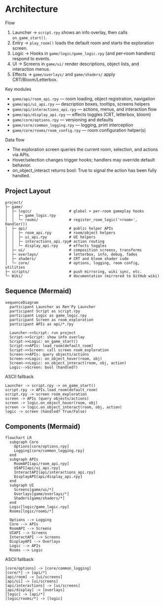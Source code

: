 # Architecture

Flow
1) Launcher → `script.rpy` shows an info overlay, then calls `on_game_start()`.
2) Entry → `play_room()` loads the default room and starts the exploration screen.
3) Logic → Hooks in `game/logic/game_logic.rpy` (and per‑room handlers) respond to events.
4) UI → Screens in `game/ui/` render descriptions, object lists, and interaction menus.
5) Effects → `game/overlays/` and `game/shaders/` apply CRT/Bloom/Letterbox.

Key modules
- `game/api/room_api.rpy` — room loading, object registration, navigation
- `game/api/ui_api.rpy` — description boxes, tooltips, screens helpers
- `game/api/interactions_api.rpy` — actions, menus, and interaction flow
- `game/api/display_api.rpy` — effects toggles (CRT, letterbox, bloom)
- `game/core/options.rpy` — versioning and defaults
- `game/core/common_logging.rpy` — logging, print interception
- `game/core/rooms/room_config.rpy` — room configuration helper(s)

Data flow
- The exploration screen queries the current room, selection, and actions via APIs.
- Hover/selection changes trigger hooks; handlers may override default behavior.
- on_object_interact returns bool: True to signal the action has been fully handled.

## Project Layout
```
project/
├─ game/
│  ├─ logic/                 # global + per-room gameplay hooks
│  │  ├─ game_logic.rpy
│  │  └─ rooms/              # register_room_logic('<room>', Handler())
│  ├─ api/                   # public helper APIs
│  │  ├─ room_api.rpy        # room/object helpers
│  │  ├─ ui_api.rpy          # UI helpers
│  │  ├─ interactions_api.rpy# action routing
│  │  └─ display_api.rpy     # effects toggles
│  ├─ ui/                    # composition screens, transforms
│  ├─ overlays/              # letterbox, info, debug, fades
│  ├─ shaders/               # CRT and bloom shader code
│  └─ core/                  # options, logging, room config, utilities
├─ scripts/                  # push mirroring, wiki sync, etc.
└─ Wiki/                     # documentation (mirrored to GitHub wiki)
```

## Sequence (Mermaid)
```mermaid
sequenceDiagram
  participant Launcher as Ren'Py Launcher
  participant Script as script.rpy
  participant Logic as game_logic.rpy
  participant Screen as room_exploration
  participant APIs as api/*.rpy

  Launcher->>Script: run project
  Script->>Script: show info overlay
  Script->>Logic: on_game_start()
  Script->>APIs: load_room(default_room)
  Script->>Screen: call screen room_exploration
  Screen->>APIs: query objects/actions
  Screen->>Logic: on_object_hover(room, obj)
  Screen->>Logic: on_object_interact(room, obj, action)
  Logic-->Screen: bool (handled?)
```

ASCII fallback
```
Launcher -> script.rpy -> on_game_start()
script.rpy -> APIs.load_room(default_room)
script.rpy -> screen room_exploration
screen -> APIs (query objects/actions)
screen -> logic.on_object_hover(room, obj)
screen -> logic.on_object_interact(room, obj, action)
logic -> screen (handled? True/False)
```

## Components (Mermaid)
```mermaid
flowchart LR
  subgraph Core
    Options[core/options.rpy]
    Logging[core/common_logging.rpy]
  end
  subgraph APIs
    RoomAPI[api/room_api.rpy]
    UIAPI[api/ui_api.rpy]
    InteractAPI[api/interactions_api.rpy]
    DisplayAPI[api/display_api.rpy]
  end
  subgraph UI
    Screens[game/ui/*]
    Overlays[game/overlays/*]
    Shaders[game/shaders/*]
  end
  Logic[logic/game_logic.rpy]
  Rooms[logic/rooms/*]

  Options --> Logging
  Core --> APIs
  RoomAPI --> Screens
  UIAPI --> Screens
  InteractAPI --> Screens
  DisplayAPI --> Overlays
  Logic --> APIs
  Rooms --> Logic
```

ASCII fallback
```
[core/options] -> [core/common_logging]
[core/*] -> [api/*]
[api/room] -> [ui/screens]
[api/ui] -> [ui/screens]
[api/interactions] -> [ui/screens]
[api/display] -> [overlays]
[logic] -> [api/*]
[logic/rooms/*] -> [logic]
```

